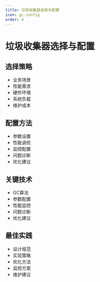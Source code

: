 ```yaml
---
title: 垃圾收集器选择与配置
icon: gc-config
order: 4
---
```


# 垃圾收集器选择与配置

## 选择策略
- 业务场景
- 性能需求
- 硬件环境
- 系统负载
- 维护成本

## 配置方法
- 参数设置
- 性能调优
- 监控配置
- 问题诊断
- 优化建议

## 关键技术
- GC算法
- 参数配置
- 性能监控
- 问题诊断
- 优化建议

## 最佳实践
- 设计规范
- 实现策略
- 优化方法
- 监控方案
- 维护建议
